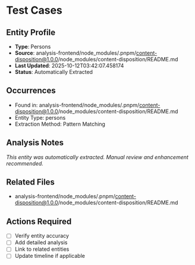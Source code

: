 # Test Cases

## Entity Profile
- **Type**: Persons
- **Source**: analysis-frontend/node_modules/.pnpm/content-disposition@1.0.0/node_modules/content-disposition/README.md
- **Last Updated**: 2025-10-12T03:42:07.458174
- **Status**: Automatically Extracted

## Occurrences
- Found in: analysis-frontend/node_modules/.pnpm/content-disposition@1.0.0/node_modules/content-disposition/README.md
- Entity Type: persons
- Extraction Method: Pattern Matching

## Analysis Notes
*This entity was automatically extracted. Manual review and enhancement recommended.*

## Related Files
- analysis-frontend/node_modules/.pnpm/content-disposition@1.0.0/node_modules/content-disposition/README.md

## Actions Required
- [ ] Verify entity accuracy
- [ ] Add detailed analysis
- [ ] Link to related entities
- [ ] Update timeline if applicable
